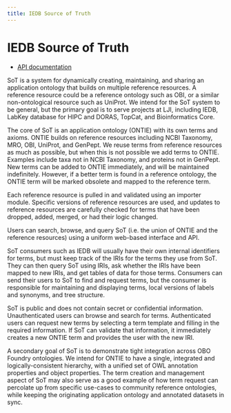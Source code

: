 ```yaml
---
title: IEDB Source of Truth
---
```


# IEDB Source of Truth

- [API documentation](/doc/api.html)

SoT is a system for dynamically creating, maintaining, and sharing an application ontology that builds on multiple reference resources. A reference resource could be a reference ontology such as OBI, or a similar non-ontological resource such as UniProt. We intend for the SoT system to be general, but the primary goal is to serve projects at LJI, including IEDB, LabKey database for HIPC and DORAS, TopCat, and Bioinformatics Core.

The core of SoT is an application ontology (ONTIE) with its own terms and axioms. ONTIE builds on reference resources including NCBI Taxonomy, MRO, OBI, UniProt, and GenPept. We reuse terms from reference resources as much as possible, but when this is not possible we add terms to ONTIE. Examples include taxa not in NCBI Taxonomy, and proteins not in GenPept. New terms can be added to ONTIE immediately, and will be maintained indefinitely. However, if a better term is found in a reference ontology, the ONTIE term will be marked obsolete and mapped to the reference term.

Each reference resource is pulled in and validated using an importer module. Specific versions of reference resources are used, and updates to reference resources are carefully checked for terms that have been dropped, added, merged, or had their logic changed.

Users can search, browse, and query SoT (i.e. the union of ONTIE and the reference resources) using a uniform web-based interface and API. 

SoT consumers such as IEDB will usually have their own internal identifiers for terms, but must keep track of the IRIs for the terms they use from SoT. They can then query SoT using IRIs, ask whether the IRIs have been mapped to new IRIs, and get tables of data for those terms. Consumers can send their users to SoT to find and request terms, but the consumer is responsible for maintaining and displaying terms, local versions of labels and synonyms, and tree structure.

SoT is public and does not contain secret or confidential information. Unauthenticated users can browse and search for terms. Authenticated users can request new terms by selecting a term template and filling in the required information. If SoT can validate that information, it immediately creates a new ONTIE term and provides the user with the new IRI.

A secondary goal of SoT is to demonstrate tight integration across OBO Foundry ontologies. We intend for ONTIE to have a single, integrated and logically-consistent hierarchy, with a unified set of OWL annotation properties and object properties. The term creation and management aspect of SoT may also serve as a good example of how term request can percolate up from specific use-cases to community reference ontologies, while keeping the originating application ontology and annotated datasets in sync.

